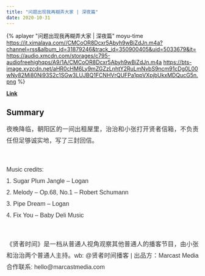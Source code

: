 ```yaml
---
title: "问题出现我再糊弄大家 | 深夜篇"
date: 2020-10-31
---
```


{% aplayer "问题出现我再糊弄大家 | 深夜篇" moyu-time  https://jt.ximalaya.com//CMCoOR8Dcxr5Abyh9wBiZdJn.m4a?channel=rss&album_id=31879246&track_id=350900405&uid=5033679&jt=https://audio.xmcdn.com/storages/c795-audiofreehighqps/A9/1A/CMCoOR8Dcxr5Abyh9wBiZdJn.m4a https://bts-image.xyzcdn.net/aHR0cHM6Ly9mZGZzLnhtY2RuLmNvbS9ncm91cDg0L00wNy82Mi80Ni93S2c1SGw3LUJBQ1FCNHVrQUFPa1ppVXpjbUkxMDQucG5n.png %}

**[Link](https://www.xiaoyuzhoufm.com/episode/5f9d58a383c34e85dd8bce2f)**

## Summary
<p style="color: #333333; font-weight: normal; font-size: 16px; line-height: 30px; font-family: Helvetica,Arial,sans-serif; text-align: justify;">夜晚降临，朝阳区的一间出租屋里，治治和小张打开贤者信箱，不负责任但足够诚实地，写了三封回信。</p><p style="color: #333333; font-weight: normal; font-size: 16px; line-height: 30px; font-family: Helvetica,Arial,sans-serif; text-align: justify;"><br />Music credits:<br />1. Sugar Plum Jangle – Logan<br />2. Melody – Op.68, No.1 – Robert Schumann<br />3. Pipe Dream – Logan<br />4. Fix You – Baby Deli Music<br />&nbsp;</p><p style="color: #333333; font-weight: normal; font-size: 16px; line-height: 30px; font-family: Helvetica,Arial,sans-serif; text-align: justify;">《贤者时间》是一档从普通人视角观察其他普通人的播客节目，由小张和治治两个普通人主持。wb: @贤者时间播客 | 出品方：Marcast Media 合作联系: hello@marcastmedia.com<br /></p>
    